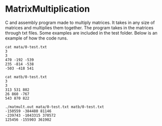 # MatrixMultiplication
C and assembly program made to multiply matrices. It takes in any size of matrices and multiplies them together. The program takes in the matrices through txt files. Some examples are included in the test folder. Below is an example of how the code runs.

```
cat mata/0-test.txt
3
3
470 -192 -539 
235 -814 -538 
-503 -418 541

cat matb/0-test.txt
3
3
313 531 802 
26 860 -767 
543 870 822

./matmult.out mata/0-test.txt matb/0-test.txt 
-150559 -384480 81146 
-239743 -1043315 370572 
125456 -155903 361902 
```
